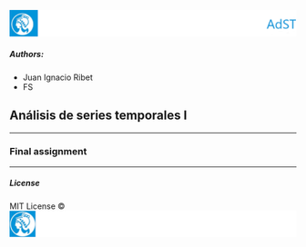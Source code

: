 ![header](doc/imgs/LogoHeader.png)
##### Authors:
- Juan Ignacio Ribet
- FS

## Análisis de series temporales I
-----------------

### Final assignment


-----------------
##### License
MIT License ©
![footer](doc/imgs/LogoFooter.png)
